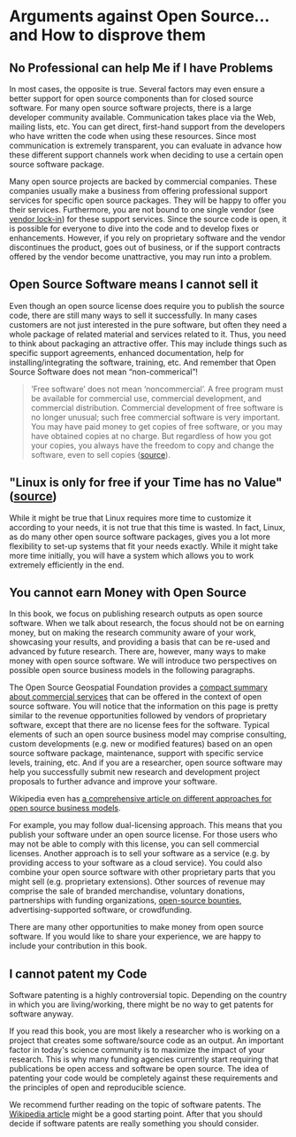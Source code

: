 # Arguments against Open Source... and How to disprove them

## No Professional can help Me if I have Problems

In most cases, the opposite is true. Several factors may even ensure a better support for open source components than for closed source software. 
For many open source software projects, there is a large developer community available. Communication takes place via the Web, mailing lists, etc. You can get direct, first-hand support from the developers who have written the code when using these resources. Since most communication is extremely transparent, you can evaluate in advance how these different support channels work when deciding to use a certain open source software package.

Many open source projects are backed by commercial companies. These companies usually make a business from offering professional support services for specific open source packages. They will be happy to offer you their services. Furthermore, you are not bound to one single vendor (see [vendor lock-in](https://en.wikipedia.org/wiki/Vendor_lock-in)) for these support services. Since the source code is open, it is possible for everyone to dive into the code and to develop fixes or enhancements. However, if you rely on proprietary software and the vendor discontinues the product, goes out of business, or if the support contracts offered by the vendor become unattractive, you may run into a problem.


## Open Source Software means I cannot sell it

Even though an open source license does require you to publish the source code, there are still many ways to sell it successfully. In many cases customers are not just interested in the pure software, but often they need a whole package of related material and services related to it. Thus, you need to think about packaging an attractive offer. This may include things such as specific support agreements, enhanced documentation, help for installing/integrating the software, training, etc.
And remember that Open Source Software does not mean “non-commerical”! 
> <i class="octicon octicon-quote"></i> ’Free software’ does not mean ‘noncommercial’. A free program must be available for commercial use, commercial development, and commercial distribution. Commercial development of free software is no longer unusual; such free commercial software is very important. You may have paid money to get copies of free software, or you may have obtained copies at no charge. But regardless of how you got your copies, you always have the freedom to copy and change the software, even to sell copies ([source](http://www.gnu.org/philosophy/free-sw.html)).


## "Linux is only for free if your Time has no Value" ([source](http://www.jwz.org/doc/linux.html))

While it might be true that Linux requires more time to customize it according to your needs, it is not true that this time is wasted. In fact, Linux, as do many other open source software packages, gives you a lot more flexibility to set-up systems that fit your needs exactly. While  it might take more time initially, you will have a system which allows you to work extremely efficiently in the end.


## You cannot earn Money with Open Source

In this book, we focus on publishing research outputs as open source software. When we talk about research, the focus should not be on earning money, but on making the research community aware of your work, showcasing your results, and providing a basis that can be re-used and advanced by future research. There are, however, many ways to make money with open source software. We will introduce two perspectives on possible open source business models in the following paragraphs.

The Open Source Geospatial Foundation provides a [compact summary about commercial services](http://wiki.osgeo.org/wiki/Commercial_Services) that can be offered in the context of open source software. You will notice that the information on this page is pretty similar to the revenue opportunities followed by vendors of proprietary software, except that there are no license fees for the software. Typical elements of such an open source business model may comprise consulting, custom developments (e.g. new or modified features) based on an open source software package, maintenance, support with specific service levels, training, etc. And if you are a researcher, open source software may help you successfully submit new research and development project proposals to further advance and improve your software.

Wikipedia even has [a comprehensive article on different approaches for open source business models](http://en.wikipedia.org/wiki/Business_models_for_open-source_software). 

For example, you may follow dual-licensing approach. This means that you publish your software under an open source license. For those users who may not be able to comply with this license, you can sell commercial licenses. Another approach is to sell your software as a service (e.g. by providing access to your software as a cloud service). You could also combine your open source software with other proprietary parts that you might sell (e.g. proprietary extensions). Other sources of revenue may comprise the sale of branded merchandise, voluntary donations, partnerships with funding organizations, [open-source bounties](https://en.wikipedia.org/wiki/Open-source_bounty), advertising-supported software, or crowdfunding.

There are many other opportunities to make money from open source software. If you would like to share your experience, we are happy to include your contribution in this book.


## I cannot patent my Code

Software patenting is a highly controversial topic. Depending on the country in which you are living/working, there might be no way to get patents for software anyway.

If you read this book, you are most likely a researcher who is working on a project that creates some software/source code as an output. An important factor in today's science community is to maximize the impact of your research. This is why many funding agencies currently start requiring that publications be open access and software be open source. The idea of patenting your code would be completely against these requirements and the principles of open and reproducible science.

We recommend further reading on the topic of software patents. The [Wikipedia article](https://en.wikipedia.org/wiki/Software_patent) might be a good starting point. After that you should decide if software patents are really something you should consider.

